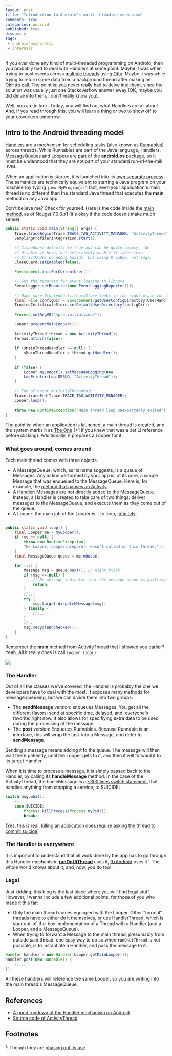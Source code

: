 ```yaml
---
layout: post
title: "Introduction to Android's multi-threading mechanism"
comments: true
categories: android
published: true
disqus: y
tags:
 - android-async-http
 - Internals
---
```


If you ever done any kind of multi-threaded programming on Android, then you probably had to deal with Handlers at some point. Maybe it was when trying to post events across [multiple threads](http://stackoverflow.com/questions/15431768/how-to-send-event-from-service-to-activity-with-otto-event-bus) using [Otto](http://square.github.io/otto/). Maybe it was while trying to return some data from a background thread after making an [OkHttp call](http://stackoverflow.com/questions/24246783/okhttp-response-callbacks-on-the-main-thread). The point is: you never really had to delve into them, since the solution was usually just one Stackoverflow answer away (OK, maybe you did delve into them, I don't really know you).

Well, you are in luck. Today, you will find out what Handlers are all about. And, if you read through this, you will learn a thing or two to show off to your coworkers tomorrow.


## Intro to the Android threading model

[Handlers](https://developer.android.com/reference/android/os/Handler.html) are a mechanism for scheduling tasks (also known as [Runnables](https://developer.android.com/reference/java/lang/Runnable.html)) across threads. While Runnables are part of the Java language, Handlers, [MessageQueues](https://developer.android.com/reference/android/os/MessageQueue.html) and [Loopers](https://developer.android.com/reference/android/os/Looper.html) are part of the **android.os** package, so it must be understood that they are not part of your standard run-of-the-mill JVM.

When an application is started, it is launched into its [own separate process](https://en.wikipedia.org/wiki/Process_(computing)). The semantics are technically equivalent to starting a Java program on your machine (by typing `java MyProgram`). In fact, even your application's main thread is no different than the standard Java thread that executes the **main** method on any Java app.

Don't believe me? Check for yourself. Here is the code inside the [main method](http://androidxref.com/7.0.0_r1/xref/frameworks/base/core/java/android/app/ActivityThread.java#6041), as of Nougat 7.0.0_r1 (it's okay if the code doesn't make much sense):

```java
public static void main(String[] args) {
    Trace.traceBegin(Trace.TRACE_TAG_ACTIVITY_MANAGER, "ActivityThreadMain");
    SamplingProfilerIntegration.start();
    
    // CloseGuard defaults to true and can be quite spammy.  We
    // disable it here, but selectively enable it later (via
    // StrictMode) on debug builds, but using DropBox, not logs.
    CloseGuard.setEnabled(false);
    
    Environment.initForCurrentUser();
    
    // Set the reporter for event logging in libcore
    EventLogger.setReporter(new EventLoggingReporter());
    
    // Make sure TrustedCertificateStore looks in the right place for CA certificates
    final File configDir = Environment.getUserConfigDirectory(UserHandle.myUserId());
    TrustedCertificateStore.setDefaultUserDirectory(configDir);
    
    Process.setArgV0("<pre-initialized>");
    
    Looper.prepareMainLooper();
    
    ActivityThread thread = new ActivityThread();
    thread.attach(false);
    
    if (sMainThreadHandler == null) {
        sMainThreadHandler = thread.getHandler();
    }
    
    if (false) {
        Looper.myLooper().setMessageLogging(new
        LogPrinter(Log.DEBUG, "ActivityThread"));
    }
    
    // End of event ActivityThreadMain.
    Trace.traceEnd(Trace.TRACE_TAG_ACTIVITY_MANAGER);
    Looper.loop();
    
    throw new RuntimeException("Main thread loop unexpectedly exited");
}
```

The point is: when an application is launched, a main thread is created, and the system marks it as [The One](https://en.wikipedia.org/wiki/The_One_(2001_film)) (+1 if you knew that was a Jet Li reference before clicking). Additionally, it prepares a Looper for it.


### What goes around, comes around

Each main thread comes with three objects:

- A MessageQueue, which, as its name suggests, is a queue of Messages. Any action performed by your app is, at its core, a simple Message that was enqueued to the MessageQueue. Here is, for example, the [method that pauses an Activity](http://androidxref.com/7.0.0_r1/xref/frameworks/base/core/java/android/app/ActivityThread.java#657).
- A Handler: Messages are not directly added to the MessageQueue. Instead, a Handler is created to take care of two things: deliver messages to the MessageQueue, and execute them as they come out of the queue.
- A Looper: the main job of the Looper is... to loop, [infinitely](http://androidxref.com/7.0.0_r1/xref/frameworks/base/core/java/android/os/Looper.java#123):

```java

public static void loop() {
    final Looper me = myLooper();
    if (me == null) {
        throw new RuntimeException(
	    "No Looper; Looper.prepare() wasn't called on this thread.");
    }
    final MessageQueue queue = me.mQueue;

    for (;;) {
        Message msg = queue.next(); // might block
        if (msg == null) {
            // No message indicates that the message queue is quitting.
            return;
        }
		//...
        try {
            msg.target.dispatchMessage(msg);
        } finally {
		    //...
        }
		//...
        msg.recycleUnchecked();
    }
}
```
Remember the **main** method from ActivityThread that I showed you earlier? Yeah. All it really does is call `Looper.loop()`

<div class="img-center"><img src="http://i.imgur.com/tZQDRWb.gif" class="third"/></div>


### The Handler

Out of all the classes we've covered, the Handler is probably the one we developers have to deal with the most. It exposes many methods for message queueing, but we can divide them into two groups:

- The **sendMessage** version: enqueues Messages. You get all the different flavors: send at specific time, delayed, and, everyone's favorite: right now. It also allows for specifiying extra data to be used during the processing of the message.
- The **post** version: Enqueues Runnables. Because Runnable is an interface, this will wrap the task into a Message, and defer to **sendMessage**.

Sending a message means adding it to the queue. The message will then wait there patiently, until the Looper gets to it, and then it will forward it to its target Handler.

When it is time to process a message, it is simply passed back to the Handler, by calling its **handleMessage** method. In the case of the ActivityThread, the hanleMessage is a [~300 lines switch statement](http://androidxref.com/7.0.0_r1/xref/frameworks/base/core/java/android/app/ActivityThread.java#1451), that handles anything from stopping a service, to SUICIDE:

```java
switch(msg.what):
    //...
    case SUICIDE:
        Process.killProcess(Process.myPid());
        break;
```

(Yes, this is real, killing an application does require asking [the thread to commit suicide](http://androidxref.com/7.0.0_r1/xref/frameworks/base/services/core/java/com/android/server/am/ActivityManagerService.java#5851))


### The Handler is everywhere

It is important to understand that all work done by the app has to go through this Handler mechanism. [**runOnUiThread**](http://androidxref.com/7.0.0_r1/xref/frameworks/base/core/java/android/app/Activity.java#5845) uses it, [RxAndroid](https://github.com/ReactiveX/RxAndroid/blob/1.x/rxandroid/src/main/java/rx/android/schedulers/LooperScheduler.java) uses it<sup>1</sup>. The whole world knows about it, and, now, you do too!


### Legal

Just kidding, this blog is the last place where you will find legal stuff. However, I wanna include a few additional points, for those of you who made it this far:

- Only the main thread comes equipped with the Looper. Other "normal" threads have to either do it themselves, or use [HandlerThread](http://androidxref.com/7.0.0_r1/xref/frameworks/base/core/java/android/os/HandlerThread.java), which is your out-of-the-box implementation of a Thread with a Handler (and a Looper, and a MessageQueue).
- When trying to forward a Message to the main thread, presumably from outside said thread, one easy way to do so when `runOnUiThread` is not possible, is to instantiate a Handler, and pass the message to it:

```java
Handler handler = new Handler(Looper.getMainLooper());
handler.post(new Runnable() {
    //...
});
```

All these handlers will reference the same Looper, so you are writing into the main thread's MessageQueue.

## References

- [A good rundown of the Handler mechanism on Android](http://codetheory.in/android-handlers-runnables-loopers-messagequeue-handlerthread/)
- [Source code of ActivityThread](http://androidxref.com/7.0.0_r1/xref/frameworks/base/core/java/android/app/ActivityThread.java)

## Footnotes
<sup>1</sup>: Though they are [phasing out its use](https://github.com/ReactiveX/RxAndroid/commit/0bb9b4e63f5560ca238233f1c4d692d9bc8b5ba0)
